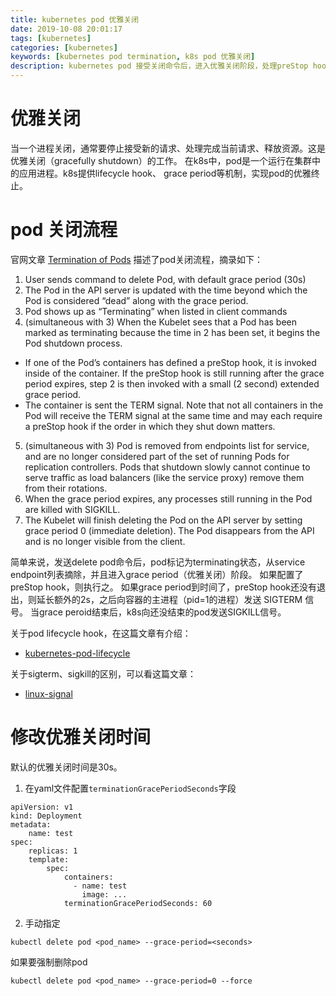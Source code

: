 ```yaml
---
title: kubernetes pod 优雅关闭
date: 2019-10-08 20:01:17
tags: [kubernetes]
categories: [kubernetes]
keywords: [kubernetes pod termination, k8s pod 优雅关闭]
description: kubernetes pod 接受关闭命令后，进入优雅关闭阶段，处理preStop hook，发送SIGTERM信号。如果
---
```


# 优雅关闭

当一个进程关闭，通常要停止接受新的请求、处理完成当前请求、释放资源。这是优雅关闭（gracefully shutdown）的工作。
在k8s中，pod是一个运行在集群中的应用进程。k8s提供lifecycle hook、 grace period等机制，实现pod的优雅终止。
<!-- more -->

# pod 关闭流程

官网文章 [Termination of Pods](https://kubernetes.io/docs/concepts/workloads/pods/pod/#termination-of-pods) 描述了pod关闭流程，摘录如下：
1. User sends command to delete Pod, with default grace period (30s)
2. The Pod in the API server is updated with the time beyond which the Pod is considered “dead” along with the grace period.
3. Pod shows up as “Terminating” when listed in client commands
4. (simultaneous with 3) When the Kubelet sees that a Pod has been marked as terminating because the time in 2 has been set, it begins the Pod shutdown process.
 - If one of the Pod’s containers has defined a preStop hook, it is invoked inside of the container. If the preStop hook is still running after the grace period expires, step 2 is then invoked with a small (2 second) extended grace period.
 - The container is sent the TERM signal. Note that not all containers in the Pod will receive the TERM signal at the same time and may each require a preStop hook if the order in which they shut down matters.
5. (simultaneous with 3) Pod is removed from endpoints list for service, and are no longer considered part of the set of running Pods for replication controllers. Pods that shutdown slowly cannot continue to serve traffic as load balancers (like the service proxy) remove them from their rotations.
6. When the grace period expires, any processes still running in the Pod are killed with SIGKILL.
7. The Kubelet will finish deleting the Pod on the API server by setting grace period 0 (immediate deletion). The Pod disappears from the API and is no longer visible from the client.

简单来说，发送delete pod命令后，pod标记为terminating状态，从service endpoint列表摘除，并且进入grace period（优雅关闭）阶段。
如果配置了preStop hook，则执行之。
如果grace period到时间了，preStop hook还没有退出，则延长额外的2s，之后向容器的主进程（pid=1的进程）发送 SIGTERM  信号。
当grace peroid结束后，k8s向还没结束的pod发送SIGKILL信号。

关于pod lifecycle hook，在这篇文章有介绍：
- [kubernetes-pod-lifecycle](/posts/kubernetes-pod-lifecycle)

关于sigterm、sigkill的区别，可以看这篇文章：
- [linux-signal](/posts/linux-signal)

# 修改优雅关闭时间

默认的优雅关闭时间是30s。

1. 在yaml文件配置`terminationGracePeriodSeconds`字段
```
apiVersion: v1
kind: Deployment
metadata:
    name: test
spec:
    replicas: 1
    template:
        spec:
            containers:
              - name: test
                image: ...
            terminationGracePeriodSeconds: 60
```

2. 手动指定
```
kubectl delete pod <pod_name> --grace-period=<seconds>
```
如果要强制删除pod
```
kubectl delete pod <pod_name> --grace-period=0 --force
```



